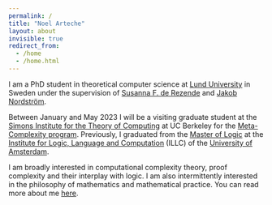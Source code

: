 ```yaml
---
permalink: /
title: "Noel Arteche"
layout: about
invisible: true
redirect_from: 
  - /home
  - /home.html
---
```


I am a PhD student in theoretical computer science at [Lund University](https://www.lunduniversity.lu.se/) in Sweden under the supervision of [Susanna F. de Rezende](https://derezende.github.io/index.html) and [Jakob Nordström](https://jakobnordstrom.github.io/).

Between January and May 2023 I will be a visiting graduate student at the [Simons Institute for the Theory of Computing](https://simons.berkeley.edu/homepage) at UC Berkeley for the [Meta-Complexity program](https://simons.berkeley.edu/programs/Meta-Complexity2023). Previously, I graduated from the [Master of Logic](https://msclogic.illc.uva.nl/) at the [Institute for Logic, Language and Computation](https://www.illc.uva.nl/) (ILLC) of the [University of Amsterdam](https://www.uva.nl/en).

I am broadly interested in computational complexity theory, proof complexity and their interplay with logic. I am also intermittently interested in the philosophy of mathematics and mathematical practice. You can read more about me [here](https://narteche.github.io/about).
